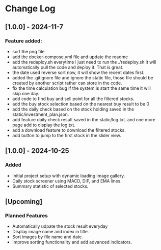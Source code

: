 # Change Log
## [1.0.0] - 2024-11-7
### Feature added:
- sort the png file 
- add the docker-compose.yml file and update the readme
- add the redeploy.sh everytime I just need to run the ./redeploy.sh it will automatically pull the code and deploy it. That is great.
- the date used reverse sort now, it will show the recent dates first.
- added the .gitignore file and ignore the static file, those file should be created by another script rather can store in the code.
- fix the time calculation bug if the system is start the same time it will skip one day.
- add code to find buy and sell point for all the filtered stocks.
- add the buy stock selection based on the nearest buy result to be 0
- add the daily check based on the stock holding saved in the static/investment_plan.json.
- add feature daily check result saved in the static/log.txt. and one more page add to display the log.txt.
- add a download feature to download the filtered stocks.
- add button to jump to the first stock in the slider view.


## [1.0.0] - 2024-10-25
### Added
- Initial project setup with dynamic loading image gallery.
- Daily stock screener using MACD, DIF, and EMA lines.
- Summary statistic of selected stocks.

## [Upcoming]
### Planned Features
- Automatically udpate the stock result everyday
- Display image name and index in title.
- Sort images by file name and date.
- Improve sorting functionality and add advanced indicators.
